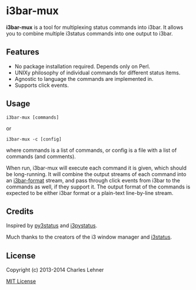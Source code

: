 i3bar-mux
=========

**i3bar-mux** is a tool for multiplexing status commands into i3bar. It allows
you to combine multiple i3status commands into one output to i3bar.

## Features

- No package installation required. Depends only on Perl.
- UNIXy philosophy of individual commands for different status items.
- Agnostic to language the commands are implemented in.
- Supports click events.

## Usage

    i3bar-mux [commands]

or 

    i3bar-mux -c [config]

where commands is a list of commands, or config is a file with a list of
commands (and comments).

When run, i3bar-mux will execute each command it is given, which should be
long-running. It will combine the output streams of each command into an
[i3bar-format](http://i3wm.org/docs/i3bar-protocol.html) stream, and pass
through click events from i3bar to the commands as well, if they support it. The
output format of the commands is expected to be either i3bar format or a
plain-text line-by-line stream.

## Credits

Inspired by [py3status](https://github.com/ultrabug/py3status) and
[i3pystatus](https://github.com/enkore/i3pystatus).

Much thanks to the creators of the i3 window manager and
[i3status](http://i3wm.org/i3status/).

## License

Copyright (c) 2013-2014 Charles Lehner

[MIT License](http://cel.mit-license.org/)
